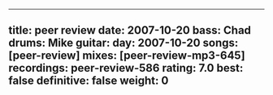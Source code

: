 
---
title: peer review
date: 2007-10-20
bass:	Chad
drums:	Mike
guitar:	
day: 2007-10-20
songs: [peer-review]
mixes: [peer-review-mp3-645]
recordings: peer-review-586
rating: 7.0
best: false
definitive: false
weight: 0
---
